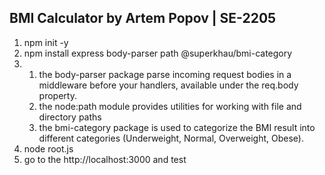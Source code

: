 ## BMI Calculator by Artem Popov | SE-2205

1. npm init -y
2. npm install express body-parser path @superkhau/bmi-category
3. 1. the body-parser package parse incoming request bodies in a middleware before your handlers, available under the req.body property.
   2. the node:path module provides utilities for working with file and directory paths
   3. the bmi-category package is used to categorize the BMI result into different categories (Underweight, Normal, Overweight, Obese).
4. node root.js
5. go to the http://localhost:3000 and test
